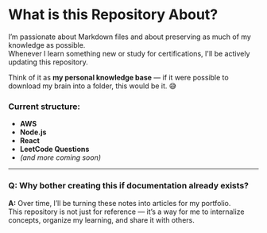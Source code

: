 # What is this Repository About?

I’m passionate about Markdown files and about preserving as much of my knowledge as possible.  
Whenever I learn something new or study for certifications, I'll be actively updating this repository.

Think of it as **my personal knowledge base** — if it were possible to download my brain into a folder, this would be it. 😅

### Current structure:
- **AWS**
- **Node.js**
- **React**
- **LeetCode Questions**
- *(and more coming soon)*

---

### Q: Why bother creating this if documentation already exists?

**A:** Over time, I’ll be turning these notes into articles for my portfolio.  
This repository is not just for reference — it’s a way for me to internalize concepts, organize my learning, and share it with others.

